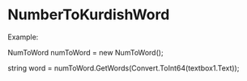 # NumberToKurdishWord

Example:

NumToWord numToWord = new NumToWord();

string word = numToWord.GetWords(Convert.ToInt64(textbox1.Text));
